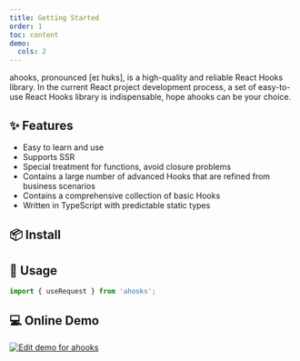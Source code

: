 ```yaml
---
title: Getting Started
order: 1
toc: content
demo:
  cols: 2
---
```


ahooks, pronounced [eɪ hʊks], is a high-quality and reliable React Hooks library. In the current React project development process, a set of easy-to-use React Hooks library is indispensable, hope ahooks can be your choice.

## ✨ Features

- Easy to learn and use
- Supports SSR
- Special treatment for functions, avoid closure problems
- Contains a large number of advanced Hooks that are refined from business scenarios
- Contains a comprehensive collection of basic Hooks
- Written in TypeScript with predictable static types

## 📦 Install

<InstallDependencies npm="$ npm install --save ahooks" yarn="$ yarn add ahooks" pnpm="$ pnpm add ahooks" bun="$ bun add ahooks"></InstallDependencies>

## 🔨 Usage

```ts
import { useRequest } from 'ahooks';
```

## 💻 Online Demo

[![Edit demo for ahooks](https://codesandbox.io/static/img/play-codesandbox.svg)](https://codesandbox.io/s/demo-for-ahooks-forked-fg79k?file=/src/App.js)
